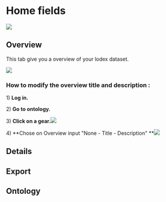 # Home fields

![](/assets/fields.png)

## Overview

This tab give you a overview of your lodex dataset.

![](/assets/overview.png)

### How to modify the overview title and description :

1\) **Log in.**

2\) **Go to ontology.**

3\) **Click on a gear.**![](/assets/modif_overview_ontology_1.png)

4\) **Chose on Overview input "None - Title - Description" **![](/assets/modif_overview_ontology_2.png)

## Details



## Export



## Ontology



